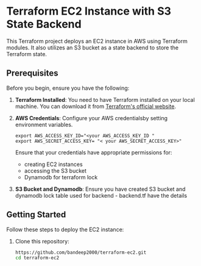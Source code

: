 # Terraform EC2 Instance with S3 State Backend

This Terraform project deploys an EC2 instance in AWS using Terraform modules. It also utilizes an S3 bucket as a state backend to store the Terraform state.

## Prerequisites

Before you begin, ensure you have the following:

1. **Terraform Installed**: You need to have Terraform installed on your local machine. You can download it from [Terraform's official website](https://www.terraform.io/downloads.html).

2. **AWS Credentials**: Configure your AWS credentialsby setting environment variables.
   ```
   export AWS_ACCESS_KEY_ID="<your AWS_ACCESS_KEY_ID "
   export AWS_SECRET_ACCESS_KEY= "< your AWS_SECRET_ACCESS_KEY>"
   ```
   Ensure that your credentials have appropriate permissions for:
   * creating EC2 instances
   * accessing the S3 bucket
   * Dynamodb for terraform lock
4.    **S3 Bucket and Dynamodb**:  Ensure you have created S3 bucket and dynamodb lock table used for backend  -  backend.tf have the details

## Getting Started

Follow these steps to deploy the EC2 instance:

1. Clone this repository:

   ```bash
   https://github.com/bandeep2000/terraform-ec2.git
   cd terraform-ec2
   ```
